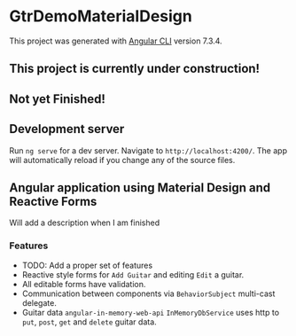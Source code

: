 # GtrDemoMaterialDesign

This project was generated with [Angular CLI](https://github.com/angular/angular-cli) version 7.3.4.

## This project is currently under construction!
## Not yet Finished!

## Development server

Run `ng serve` for a dev server. Navigate to `http://localhost:4200/`. The app will automatically reload if you change any of the source files.

## Angular application using Material Design and Reactive Forms

Will add a description when I am finished

### Features
* TODO: Add a proper set of features
* Reactive style forms for `Add Guitar` and editing `Edit` a guitar.
* All editable forms have validation.
* Communication between components via `BehaviorSubject` multi-cast delegate.
* Guitar data `angular-in-memory-web-api` `InMemoryDbService` uses http to `put`, `post`, `get` and `delete` guitar data.
